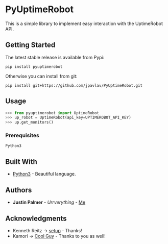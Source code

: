 # PyUptimeRobot

This is a simple library to implement easy interaction with the UptimeRobot API.

## Getting Started

The latest stable release is available from Pypi:

```
pip install pyuptimerobot
```

Otherwise you can install from git:
```
pip install git+https://github.com/jpavlav/PyUptimeRobot.git
```

## Usage

```python
>>> from pyuptimerobot import UptimeRobot
>>> up_robot = UptimeRobot(api_key=UPTIMEROBOT_API_KEY)
>>> up.get_monitors()
```

### Prerequisites

```
Python3
```

## Built With

* [Python3](https://www.python.org/downloads/) - Beautiful language.

## Authors

* **Justin Palmer** - *Urrverything* - [Me](https://github.com/jpavlav)

## Acknowledgments

* Kenneth Reitz -> [setup](https://github.com/kennethreitz/setup.py) - Thanks!
* Kamori -> [Cool Guy](https://github.com/Kamori) - Thanks to you as well!
